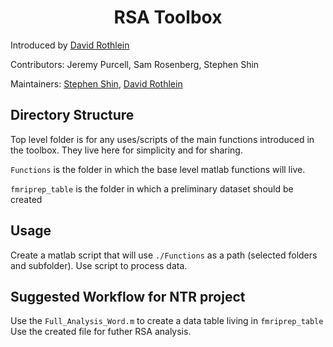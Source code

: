 # <center>RSA Toolbox

Introduced by [David Rothlein](david.rothlein@gmail.com)

Contributors: Jeremy Purcell, Sam Rosenberg, Stephen Shin

Maintainers: [Stephen Shin](shin.skfk@gmail.com), [David Rothlein](david.rothlein@gmail.com)
</center>

## Directory Structure

Top level folder is for any uses/scripts of the main functions introduced in the toolbox.  They live here for simplicity and for sharing.

`Functions` is the folder in which the base level matlab functions will live.

`fmriprep_table` is the folder in which a preliminary dataset should be created

## Usage
Create a matlab script that will use `./Functions` as a path (selected folders and subfolder).
Use script to process data.

## Suggested Workflow for NTR project
Use the `Full_Analysis_Word.m` to create a data table living in `fmriprep_table`
Use the created file for futher RSA analysis.  
